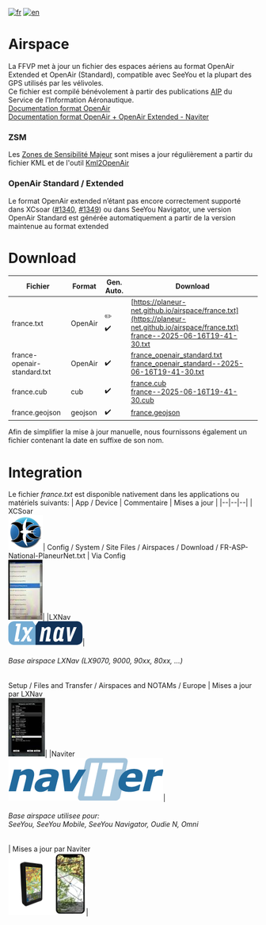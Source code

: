 [![fr](https://img.shields.io/badge/lang-fr-blue.svg)](https://github.com/planeur-net/airspace)
[![en](https://img.shields.io/badge/lang-en-red.svg)](README.en.md)
# Airspace
La FFVP met à jour un fichier des espaces aériens au format OpenAir Extended  et OpenAir (Standard), compatible avec SeeYou et la plupart des GPS utilisés par les vélivoles.  
Ce fichier est compilé bénévolement à partir des publications [AIP](https://www.sia.aviation-civile.gouv.fr/documents/supaip/aip/id/6) du Service de l’Information Aéronautique.  
[Documentation format OpenAir](http://www.winpilot.com/UsersGuide/UserAirspace.asp)  
[Documentation format OpenAir + OpenAir Extended - Naviter](https://github.com/naviter/seeyou_file_formats/blob/main/OpenAir_File_Format_Support.md)

### ZSM
Les [Zones de Sensibilité Majeur](https://www.stac.aviation-civile.gouv.fr/fr/zsm) sont mises a jour régulièrement a partir du fichier KML et de l'outil [Kml2OpenAir](https://github.com/llauner/kml2OpenAir)

### OpenAir Standard / Extended
Le format OpenAir extended n’étant pas encore correctement supporté dans XCsoar ([#1340](https://github.com/XCSoar/XCSoar/issues/1340), [#1349](https://githubcom/XCSoar/XCSoar/pull/1349)) ou dans SeeYou Navigator, une version OpenAir Standard est générée automatiquement a partir de la version maintenue au format extended


# Download
| Fichier | Format | Gen. Auto. | Download |
| --- | --- | --- | --- |
| france.txt | OpenAir | :pencil2: <br> :heavy_check_mark: | [https://planeur-net.github.io/airspace/france.txt](https://planeur-net.github.io/airspace/france.txt) <br> [france--2025-06-16T19-41-30.txt](https://planeur-net.github.io/airspace/france--2025-06-16T19-41-30.txt)|
| france-openair-standard.txt | OpenAir | :heavy_check_mark: | [france_openair_standard.txt](https://planeur-net.github.io/airspace/france_openair_standard.txt) <br> [france_openair_standard--2025-06-16T19-41-30.txt](https://planeur-net.github.io/airspace/france_openair_standard--2025-06-16T19-41-30.txt)|
| france.cub | cub | :heavy_check_mark: | [france.cub](https://planeur-net.github.io/airspace/france.cub) <br> [france--2025-06-16T19-41-30.cub](https://planeur-net.github.io/airspace/france--2025-06-16T19-41-30.cub) |
| france.geojson | geojson | :heavy_check_mark: | [france.geojson](https://planeur-net.github.io/airspace/france.geojson) |

Afin de simplifier la mise à jour manuelle, nous fournissons également un fichier contenant la date en suffixe de son nom.

# Integration
Le fichier *france.txt* est disponible nativement dans les applications ou matériels suivants:
| App / Device | Commentaire | Mises a jour |
|--|--|--|
| XCSoar <br> <img src="./doc/images/xcsoar_logo.png" alt="drawing" style="width:70px; height:70px"/>| Config / System / Site Files / Airspaces / Download / FR-ASP-National-PlaneurNet.txt | Via Config<br> [<img src="./doc/images/xcsoar_download_small.jpg">](./doc/images/xcsoar_download.jpg)|
|LXNav <br> ![LxNav](./doc/images/lxnav_logo_color_300px-150x48.png)| <h6>Base airspace LXNav (LX9070, 9000, 90xx, 80xx, ...)</h6>  Setup / Files and Transfer / Airspaces and NOTAMs / Europe | Mises a jour par LXNav <br>[<img src="./doc/images/LX9070_Airspace_files_small.jpg">](./doc/images/LX9070_Airspace_files.png)|
|Naviter <br> ![Naviter](./doc/images/naviter.png)| <h6>Base airspace utilisee pour:<br> SeeYou, SeeYou Mobile, SeeYou Navigator, Oudie N, Omni </h6>| Mises a jour par Naviter <br>[<img src="./doc/images/naviter_products.png">](./doc/images/LX9070_Airspace_files.png)|
